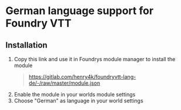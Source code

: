 # German language support for Foundry VTT

## Installation

1. Copy this link and use it in Foundrys module manager to install the module
    > https://gitlab.com/henry4k/foundryvtt-lang-de/-/raw/master/module.json
2. Enable the module in your worlds module settings
3. Choose "German" as language in your world settings

